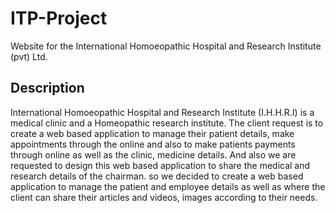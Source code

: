 # ITP-Project
Website for the International Homoeopathic Hospital and Research Institute (pvt) Ltd.

## Description
International Homoeopathic Hospital and Research Institute (I.H.H.R.I) is a medical clinic and a Homeopathic research institute. The client request is to create a web based application to manage their patient details, make appointments through the online and also to make patients payments through online as well as the clinic, medicine details. And also we are requested to design this web based application to share the medical and research details of the chairman.
so we decided to create a web based application to manage the patient and employee details as well as where the client can share their articles and videos, images according to their needs.
